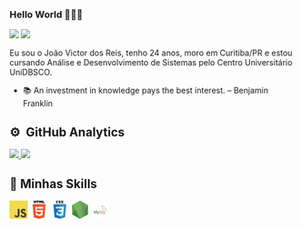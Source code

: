 ### Hello World 👨🏻‍💻
<p>   
  <a href="mailto:joaooreis@hotmail.com" alt="Hotmail">
  <img src="https://img.shields.io/badge/-Hotmail-0078D4?style=flat-square&logo=microsoft-outlook&logoColor=white&link=mailto:luizcarlos_abbott@hotmail.com" /></a>
  
  <a href="https://www.linkedin.com/in/jo%C3%A3o-reis-305716237/" alt="Linkedin">
  <img src="https://img.shields.io/badge/-Linkedin-0e76a8?style=flat-square&logo=Linkedin&logoColor=white&link=LINK-DO-SEU-LINKEDIN" /></a>

Eu sou o João Victor dos Reis, tenho 24 anos, moro em Curitiba/PR e estou cursando Análise e Desenvolvimento de Sistemas pelo Centro Universitário UniDBSCO.

- 📚 An investment in knowledge pays the best interest. – Benjamin Franklin


## ⚙️ &nbsp;GitHub Analytics
<a href="https://github.com/reissjoao">
    <img height="150em" src="https://github-readme-stats.vercel.app/api?username=reissjoao&count_private=true&include_all_commits=true&show_icons=true&theme=omni&hide_border=false&show_owner=true"/>
    <img height="150em" src="https://github-readme-stats.vercel.app/api/top-langs/?username=reissjoao&theme=omni&hide_border=false&&layout=compact"/>
  </a>

<br>

## 🚀 Minhas Skills

<code><img height="32" src="https://raw.githubusercontent.com/github/explore/80688e429a7d4ef2fca1e82350fe8e3517d3494d/topics/javascript/javascript.png" alt="Javascript"/></code>
<code><img height="32" src="https://raw.githubusercontent.com/github/explore/80688e429a7d4ef2fca1e82350fe8e3517d3494d/topics/html/html.png" alt="HTML5"/></code>
<code><img height="32" src="https://raw.githubusercontent.com/github/explore/80688e429a7d4ef2fca1e82350fe8e3517d3494d/topics/css/css.png" alt="CSS"/></code>
<code><img height="32" src="https://raw.githubusercontent.com/github/explore/80688e429a7d4ef2fca1e82350fe8e3517d3494d/topics/nodejs/nodejs.png" alt="Nodejs"/></code>
<code><img height="32" src="https://raw.githubusercontent.com/github/explore/80688e429a7d4ef2fca1e82350fe8e3517d3494d/topics/mysql/mysql.png" alt="MySQL"/></code>
